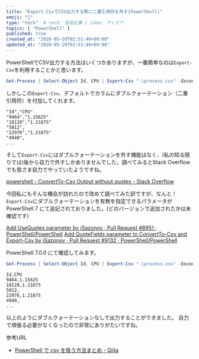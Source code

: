 ```yaml
---
title: "Export-CsvでCSV出力する際に二重引用符を外す[PowerShell]"
emoji: "🕌"
type: "tech"  # tech: 技術記事 / idea: アイデア
topics: [ "PowerShell" ]
published: true
created_at: "2020-05-20T02:51:46+09:00"
updated_at: "2020-05-20T02:51:46+09:00"
---
```

PowerShellでCSV出力する方法はいくつかありますが、一番簡単なのは`Export-Csv`を利用することかと思います。

```powershell
Get-Process | Select-Object Id, CPU | Export-Csv ".\process.csv" -Encoding UTF8
```

しかしこの`Export-Csv`、デフォルトでカラムにダブルクォーテーション（二重引用符）を付加してくれます。

```text:process.csv(抜粋)
"Id","CPU"
"9464","1.15625"
"18128","1.21875"
"5012",
"22976","1.21875"
"4940",
...
```

そして`Export-Csv`にはダブルクォーテーションを外す機能はなく、(私の知る限りでは)後から自力で外すしかありませんでした。調べてみるとStack Overflowでも皆さま自力でやっていたようですね。

[powershell \- ConvertTo\-Csv Output without quotes \- Stack Overflow](https://stackoverflow.com/questions/24074205/convertto-csv-output-without-quotes)

今回私にもそんな機会が訪れたので改めて調べてみた訳ですが、なんと！`Export-Csv`にダブルクォーテーションを有無を指定できるパラメータが PowerShell 7 にて追記されておりました。(どのバージョンで追加されたかは未確認です)

[Add UseQuotes parameter by iSazonov · Pull Request \#8951 · PowerShell/PowerShell](https://github.com/PowerShell/PowerShell/pull/8951)
[Add QuoteFields parameter to ConvertTo\-Csv and Export\-Csv by iSazonov · Pull Request \#9132 · PowerShell/PowerShell](https://github.com/PowerShell/PowerShell/pull/9132)

PowerShell 7.0.0 にて確認してみます。

```powershell
Get-Process | Select-Object Id, CPU | Export-Csv ".\process.csv" -Encoding UTF8 -UseQuotes Never
```

```text:process.csv(抜粋)
Id,CPU
9464,1.15625
18128,1.21875
5012,
22976,1.21875
4940,
...
```

以上のようにダブルクォーテーションなしで出力することができました。
自力で頑張る必要がなくなったので非常にありがたいですね。

参考URL
* [PowerShell で csv を扱う方法まとめ \- Qiita](https://qiita.com/nimzo6689/items/4a6fcabc032f570de6f0)

